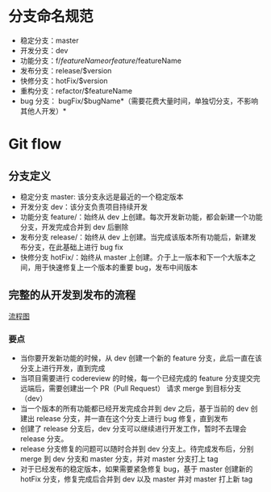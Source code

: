 # 分支命名规范
- 稳定分支：master
- 开发分支：dev
- 功能分支：f/$featureName or feature/$featureName
- 发布分支：release/$version
- 快修分支：hotFix/$version
- 重构分支：refactor/$featureName
- bug 分支： bugFix/$bugName*（需要花费大量时间，单独切分支，不影响其他人开发）*

# Git flow
## 分支定义
- 稳定分支 master: 该分支永远是最近的一个稳定版本
- 开发分支 dev：该分支负责项目持续开发
- 功能分支 feature/：始终从 dev 上创建。每次开发新功能，都会新建一个功能分支，开发完成合并到 dev 后删除
- 发布分支 release/：始终从 dev 上创建。当完成该版本所有功能后，新建发布分支，在此基础上进行 bug fix
- 快修分支 hotFix/：始终从 master 上创建。介于上一版本和下一个大版本之间，用于快速修复上一个版本的重要 bug，发布中间版本

## 完整的从开发到发布的流程
[流程图](http://stormzhang.com/image/gitflow.png)

### 要点
- 当你要开发新功能的时候，从 dev 创建一个新的 feature 分支，此后一直在该分支上进行开发，直到完成
- 当项目需要进行 codereview 的时候，每一个已经完成的 feature 分支提交完远端后，需要创建出一个 PR（Pull Request） 请求 merge 到目标分支（dev）
- 当一个版本的所有功能都已经开发完成合并到 dev 之后，基于当前的 dev 创建出 release 分支，并一直在这个分支上进行 bug 修复，直到发布
- 创建了 release 分支后，dev 分支可以继续进行开发工作，暂时不去理会 release 分支。
- release 分支修复的问题可以随时合并到 dev 分支上。待完成发布后，分别 merge 到 dev 分支和 master 分支，并对 master 分支打上 tag
- 对于已经发布的稳定版本，如果需要紧急修复 bug，基于 master 创建新的 hotFix 分支，修复完成后合并到 dev 以及 master 并对 master 打上新 tag
